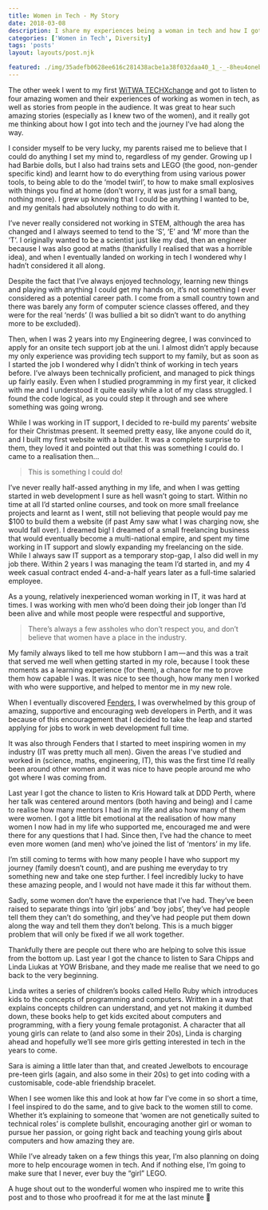 ```yaml
---
title: Women in Tech - My Story
date: 2018-03-08
description: I share my experiences being a woman in tech and how I got to where I am today
categories: ['Women in Tech', Diversity]
tags: 'posts'
layout: layouts/post.njk

featured: ./img/35adefb0628ee616c281438acbe1a38f032daa40_1_-_-8heu4onebgwjkfkeqoa.jpg
---
```


The other week I went to my first [WiTWA TECHXchange](http://www.witwa.org.au/) and got to listen to four amazing women and their experiences of working as women in tech, as well as stories from people in the audience. It was great to hear such amazing stories (especially as I knew two of the women), and it really got me thinking about how I got into tech and the journey I’ve had along the way.

I consider myself to be very lucky, my parents raised me to believe that I could do anything I set my mind to, regardless of my gender. Growing up I had Barbie dolls, but I also had trains sets and LEGO (the good, non-gender specific kind) and learnt how to do everything from using various power tools, to being able to do the ‘model twirl’, to how to make small explosives with things you find at home (don’t worry, it was just for a small bang, nothing more). I grew up knowing that I could be anything I wanted to be, and my genitals had absolutely nothing to do with it.

I’ve never really considered not working in STEM, although the area has changed and I always seemed to tend to the ‘S’, ‘E’ and ‘M’ more than the ‘T’. I originally wanted to be a scientist just like my dad, then an engineer because I was also good at maths (thankfully I realised that was a horrible idea), and when I eventually landed on working in tech I wondered why I hadn’t considered it all along.

Despite the fact that I’ve always enjoyed technology, learning new things and playing with anything I could get my hands on, it’s not something I ever considered as a potential career path. I come from a small country town and there was barely any form of computer science classes offered, and they were for the real ‘nerds’ (I was bullied a bit so didn’t want to do anything more to be excluded).

Then, when I was 2 years into my Engineering degree, I was convinced to apply for an onsite tech support job at the uni. I almost didn’t apply because my only experience was providing tech support to my family, but as soon as I started the job I wondered why I didn’t think of working in tech years before. I’ve always been technically proficient, and managed to pick things up fairly easily. Even when I studied programming in my first year, it clicked with me and I understood it quite easily while a lot of my class struggled. I found the code logical, as you could step it through and see where something was going wrong.

While I was working in IT support, I decided to re-build my parents’ website for their Christmas present. It seemed pretty easy, like anyone could do it, and I built my first website with a builder. It was a complete surprise to them, they loved it and pointed out that this was something I could do. I came to a realisation then…

> This is something I could do!

I’ve never really half-assed anything in my life, and when I was getting started in web development I sure as hell wasn’t going to start. Within no time at all I’d started online courses, and took on more small freelance projects and learnt as I went, still not believing that people would pay me $100 to build them a website (if past Amy saw what I was charging now, she would fall over). I dreamed big! I dreamed of a small freelancing business that would eventually become a multi-national empire, and spent my time working in IT support and slowly expanding my freelancing on the side. While I always saw IT support as a temporary stop-gap, I also did well in my job there. Within 2 years I was managing the team I’d started in, and my 4 week casual contract ended 4-and-a-half years later as a full-time salaried employee.

As a young, relatively inexperienced woman working in IT, it was hard at times. I was working with men who’d been doing their job longer than I’d been alive and while most people were respectful and supportive,

> There’s always a few assholes who don’t respect you, and don’t believe that women have a place in the industry.

My family always liked to tell me how stubborn I am — and this was a trait that served me well when getting started in my role, because I took these moments as a learning experience (for them), a chance for me to prove them how capable I was. It was nice to see though, how many men I worked with who were supportive, and helped to mentor me in my new role.

When I eventually discovered [Fenders](https://fenders.co/), I was overwhelmed by this group of amazing, supportive and encouraging web developers in Perth, and it was because of this encouragement that I decided to take the leap and started applying for jobs to work in web development full time.

It was also through Fenders that I started to meet inspiring women in my industry (IT was pretty much all men). Given the areas I've studied and worked in (science, maths, engineering, IT), this was the first time I’d really been around other women and it was nice to have people around me who got where I was coming from.

Last year I got the chance to listen to Kris Howard talk at DDD Perth, where her talk was centered around mentors (both having and being) and I came to realise how many mentors I had in my life and also how many of them were women. I got a little bit emotional at the realisation of how many women I now had in my life who supported me, encouraged me and were there for any questions that I had. Since then, I’ve had the chance to meet even more women (and men) who’ve joined the list of ‘mentors’ in my life.

I’m still coming to terms with how many people I have who support my journey (family doesn’t count), and are pushing me everyday to try something new and take one step further. I feel incredibly lucky to have these amazing people, and I would not have made it this far without them.

Sadly, some women don’t have the experience that I’ve had. They’ve been raised to separate things into ‘girl jobs’ and ‘boy jobs’, they’ve had people tell them they can’t do something, and they’ve had people put them down along the way and tell them they don’t belong. This is a much bigger problem that will only be fixed if we all work together.

Thankfully there are people out there who are helping to solve this issue from the bottom up. Last year I got the chance to listen to Sara Chipps and Linda Liukas at YOW Brisbane, and they made me realise that we need to go back to the very beginning.

Linda writes a series of children’s books called Hello Ruby which introduces kids to the concepts of programming and computers. Written in a way that explains concepts children can understand, and yet not making it dumbed down, these books help to get kids excited about computers and programming, with a fiery young female protagonist. A character that all young girls can relate to (and also some in their 20s), Linda is charging ahead and hopefully we’ll see more girls getting interested in tech in the years to come.

Sara is aiming a little later than that, and created Jewelbots to encourage pre-teen girls (again, and also some in their 20s) to get into coding with a customisable, code-able friendship bracelet.

When I see women like this and look at how far I’ve come in so short a time, I feel inspired to do the same, and to give back to the women still to come. Whether it’s explaining to someone that ‘women are not genetically suited to technical roles’ is complete bullshit, encouraging another girl or woman to pursue her passion, or going right back and teaching young girls about computers and how amazing they are.

While I’ve already taken on a few things this year, I’m also planning on doing more to help encourage women in tech. And if nothing else, I’m going to make sure that I never, ever buy the “girl” LEGO.

A huge shout out to the wonderful women who inspired me to write this post and to those who proofread it for me at the last minute 🤗

